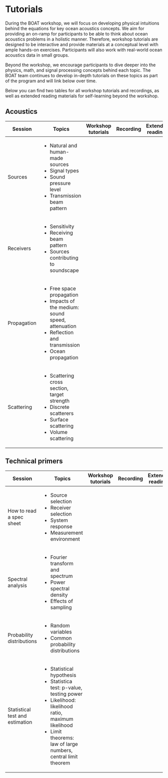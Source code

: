 # Tutorials

During the BOAT workshop, we will focus on developing physical intuitions behind the equations for key ocean acoustics concepts. We aim for providing an on-ramp for participants to be able to think about ocean acoustics problems in a holistic manner. Therefore, workshop tutorials are designed to be interactive and provide materials at a conceptual level with ample hands-on exercises. Participants will also work with real-world ocean acoustics data in small groups.

Beyond the workshop, we encourage participants to dive deeper into the physics, math, and signal processing concepts behind each topic. The BOAT team continues to develop in-depth tutorials on these topics as part of the program and will link below over time.

Below you can find two tables for all workshop tutorials and recordings, as well as extended reading materials for self-learning beyond the workshop.

## Acoustics
| Session | Topics | Workshop tutorials | Recording | Extended readings |
| ----- | --------- | ----- | --------- | --------- |
| Sources | <ul> <li>Natural and human-made sources</li> <li>Signal types</li> <li>Sound pressure level</li> <li>Transmission beam pattern</li> </ul> |  |
| Receivers | <ul> <li>Sensitivity</li> <li>Receiving beam pattern</li> <li> Sources contributing to soundscape </li> </ul> |  |
| Propagation| <ul> <li>Free space propagation</li> <li>Impacts of the medium: sound speed, attenuation</li> <li>Reflection and transmission</li> <li>Ocean propagation</li> </ul> |  |
| Scattering | <ul> <li>Scattering cross section, target strength</li> <li>Discrete scatterers</li> <li>Surface scattering</li> <li>Volume scattering</li> </ul> |  |

## Technical primers
| Session | Topics | Workshop tutorials | Recording | Extended readings |
| ----- | --------- | ----- | --------- | --------- |
| How to read a spec sheet | <ul> <li>Source selection</li> <li>Receiver selection</li> <li>System response</li> <li>Measurement environment</li> </ul> |  |
| Spectral analysis | <ul> <li>Fourier transform and spectrum</li> <li>Power spectral density</li> <li>Effects of sampling</li> </ul> |  |
| Probability distributions | <ul> <li>Random variables</li> <li>Common probability distributions</li> </ul> |  |
| Statistical test and estimation | <ul> <li>Statistical hypothesis</li> <li>Statistica test: p-value, testing power</li> <li>Likelihood: likelihood ratio, maximum likelihood</li> <li>Limit theorems: law of large numbers, central limit theorem</li> </ul> |  |
